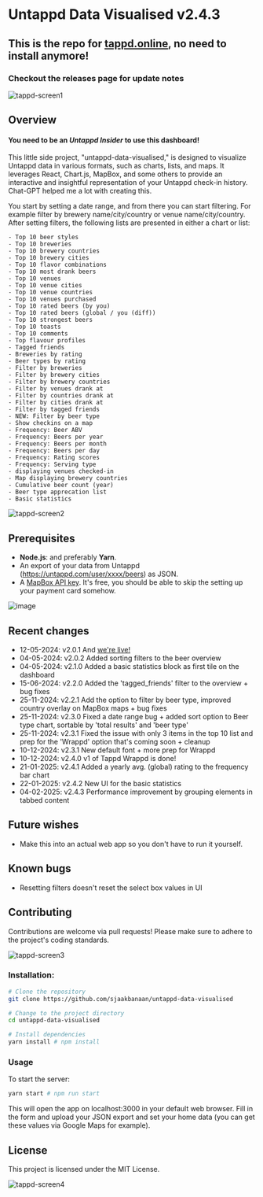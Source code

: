 # Untappd Data Visualised v2.4.3

## This is the repo for [tappd.online](https:///tappd.online), no need to install anymore!


### Checkout the releases page for update notes

![tappd-screen1](https://github.com/user-attachments/assets/953f9cee-e01f-4e5d-a980-437dfd976562)

## Overview
#### You need to be an _Untappd Insider_ to use this dashboard!

This little side project, "untappd-data-visualised," is designed to visualize Untappd data in various formats, such as charts, lists, and maps. It leverages React, Chart.js, MapBox, and some others to provide an interactive and insightful representation of your Untappd check-in history. Chat-GPT helped me a lot with creating this.

You start by setting a date range, and from there you can start filtering. For example filter by brewery name/city/country or venue name/city/country.
After setting filters, the following lists are presented in either a chart or list:
```
- Top 10 beer styles
- Top 10 breweries
- Top 10 brewery countries
- Top 10 brewery cities
- Top 10 flavor combinations
- Top 10 most drank beers
- Top 10 venues
- Top 10 venue cities
- Top 10 venue countries
- Top 10 venues purchased
- Top 10 rated beers (by you)
- Top 10 rated beers (global / you (diff))
- Top 10 strongest beers
- Top 10 toasts
- Top 10 comments
- Top flavour profiles
- Tagged friends
- Breweries by rating
- Beer types by rating
- Filter by breweries
- Filter by brewery cities
- Filter by brewery countries
- Filter by venues drank at
- Filter by countries drank at
- Filter by cities drank at
- Filter by tagged friends
- NEW: Filter by beer type
- Show checkins on a map
- Frequency: Beer ABV
- Frequency: Beers per year
- Frequency: Beers per month
- Frequency: Beers per day
- Frequency: Rating scores
- Frequency: Serving type
- displaying venues checked-in
- Map displaying brewery countries
- Cumulative beer count (year)
- Beer type apprecation list
- Basic statistics

```

![tappd-screen2](https://github.com/user-attachments/assets/872afc24-c338-4451-b7c1-6cd486167b44)

## Prerequisites

- **Node.js**: and preferably **Yarn**.
- An export of your data from Untappd (https://untappd.com/user/xxxx/beers) as JSON.
- A [MapBox API key](https://account.mapbox.com/). It's free, you should be able to skip the setting up your payment card somehow.


![image](https://github.com/sjaakbanaan/untappd-data-visualised/assets/2773301/33e336c0-8539-4988-9388-1699bf1d3aea)

## Recent changes

- 12-05-2024: v2.0.1 And [we're live!](https://tappd.online)
- 04-05-2024: v2.0.2 Added sorting filters to the beer overview
- 04-05-2024: v2.1.0 Added a basic statistics block as first tile on the dashboard
- 15-06-2024: v2.2.0 Added the 'tagged_friends' filter to the overview + bug fixes
- 25-11-2024: v2.2.1 Add the option to filter by beer type, improved country overlay on MapBox maps + bug fixes
- 25-11-2024: v2.3.0 Fixed a date range bug + added sort option to Beer type chart, sortable by 'total results' and 'beer type'
- 25-11-2024: v2.3.1 Fixed the issue with only 3 items in the top 10 list and prep for the 'Wrappd' option that's coming soon +  cleanup
- 10-12-2024: v2.3.1 New default font + more prep for Wrappd
- 10-12-2024: v2.4.0 v1 of Tappd Wrappd is done!
- 21-01-2025: v2.4.1 Added a yearly avg. (global) rating to the frequency bar chart
- 22-01-2025: v2.4.2 New UI for the basic statistics
- 04-02-2025: v2.4.3 Performance improvement by grouping elements in tabbed content

## Future wishes

- Make this into an actual web app so you don't have to run it yourself.

## Known bugs

- Resetting filters doesn't reset the select box values in UI

## Contributing

Contributions are welcome via pull requests! Please make sure to adhere to the project's coding standards.

![tappd-screen3](https://github.com/user-attachments/assets/fc77d54a-751a-4e8d-82ed-b746b8938c25)

### Installation:

```bash
# Clone the repository
git clone https://github.com/sjaakbanaan/untappd-data-visualised

# Change to the project directory
cd untappd-data-visualised

# Install dependencies
yarn install # npm install
```

### Usage

To start the server:

```bash
yarn start # npm run start
```

This will open the app on localhost:3000 in your default web browser. Fill in the form and upload your JSON export and set your home data (you can get these values via Google Maps for example).

## License

This project is licensed under the MIT License.

![tappd-screen4](https://github.com/user-attachments/assets/eeff54d0-c849-4916-9fe7-60bc3ad2b103)

